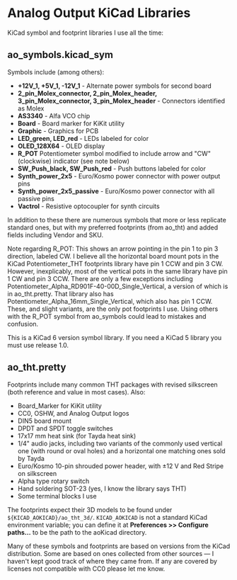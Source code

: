 # Analog Output KiCad Libraries

KiCad symbol and footprint libraries I use all the time:

## ao_symbols.kicad_sym

Symbols include (among others):

* **+12V_1, +5V_1, -12V_1** - Alternate power symbols for second board
* **2_pin_Molex_connector, 2_pin_Molex_header, 3_pin_Molex_connector, 3_pin_Molex_header** - Connectors identified as Molex
* **AS3340** - Alfa VCO chip
* **Board** - Board marker for KiKit utility
* **Graphic** - Graphics for PCB
* **LED_green, LED_red** - LEDs labeled for color
* **OLED_128X64** - OLED display
* **R_POT** Potentiometer symbol modified to include arrow and "CW" (clockwise) indicator (see note below)
* **SW_Push_black, SW_Push_red** - Push buttons labeled for color
* **Synth_power_2x5** - Euro/Kosmo power connector with power output pins
* **Synth_power_2x5_passive** - Euro/Kosmo power connector with all passive pins
* **Vactrol** - Resistive optocoupler for synth circuits

In addition to these there are numerous symbols that more or less replicate standard ones, but with my preferred footprints (from ao_tht) and added fields including Vendor and SKU.

Note regarding R_POT: This shows an arrow pointing in the pin 1 to pin 3 direction, labeled CW. I believe all the horizontal board mount pots in the KiCad Potentiometer_THT footprints library have pin 1 CCW and pin 3 CW. However, inexplicably, most of the vertical pots in the same library have pin 1 CW and pin 3 CCW. There are only a few exceptions including Potentiometer_Alpha_RD901F-40-00D_Single_Vertical, a version of which is in ao_tht.pretty. That library also has Potentiometer_Alpha_16mm_Single_Vertical, which also has pin 1 CCW. These, and slight variants, are the only pot footprints I use. Using others with the R_POT symbol from ao_symbols could lead to mistakes and confusion. 

This is a KiCad 6 version symbol library. If you need a KiCad 5 library you must use release 1.0.

## ao_tht.pretty

Footprints include many common THT packages with revised silkscreen (both reference and value in most cases). Also:

* Board_Marker for KiKit utility
* CC0, OSHW, and Analog Output logos
* DIN5 board mount
* DPDT and SPDT toggle switches
* 17x17 mm heat sink (for Tayda heat sink)
* 1/4" audio jacks, including two variants of the commonly used vertical one (with round or oval holes) and a horizontal one matching ones sold by Tayda
* Euro/Kosmo 10-pin shrouded power header, with ±12 V and Red Stripe on silkscreen
* Alpha type rotary switch
* Hand soldering SOT-23 (yes, I know the library says THT)
* Some terminal blocks I use

The footprints expect their 3D models to be found under `${KICAD_AOKICAD}/ao_tht_3d/`. `KICAD_AOKICAD` is not a standard KiCad environment variable; you can define it at **Preferences >> Configure paths...** to be the path to the aoKicad directory.

Many of these symbols and footprints are based on versions from the KiCad distribution. Some are based on ones collected from other sources — I haven't kept good track of where they came from. If any are covered by licenses not compatible with CC0 please let me know.
